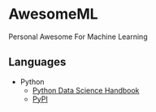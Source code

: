 # AwesomeML
Personal Awesome For Machine Learning


## Languages

- Python
    - [Python Data Science Handbook](https://jakevdp.github.io/PythonDataScienceHandbook/)
    - [PyPI](https://pypi.org/)